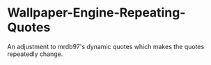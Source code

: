# Wallpaper-Engine-Repeating-Quotes
An adjustment to mrdb97's dynamic quotes which makes the quotes repeatedly change.
